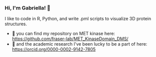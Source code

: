 ### Hi, I'm Gabriella! 👋

I like to code in R, Python, and write .pml scripts to visualize 3D protein structures. 

- 🧬 you can find my repository on MET kinase here: https://github.com/fraser-lab/MET_KinaseDomain_DMS/
- 📝 and the academic research I've been lucky to be a part of here: https://orcid.org/0000-0002-9142-7805



